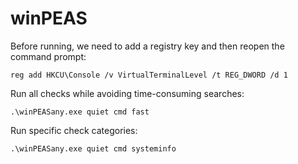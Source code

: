 # winPEAS

Before running, we need to add a registry key and then reopen the command prompt:

```text
reg add HKCU\Console /v VirtualTerminalLevel /t REG_DWORD /d 1
```

Run all checks while avoiding time-consuming searches:

```text
.\winPEASany.exe quiet cmd fast
```

Run specific check categories:

```text
.\winPEASany.exe quiet cmd systeminfo
```

